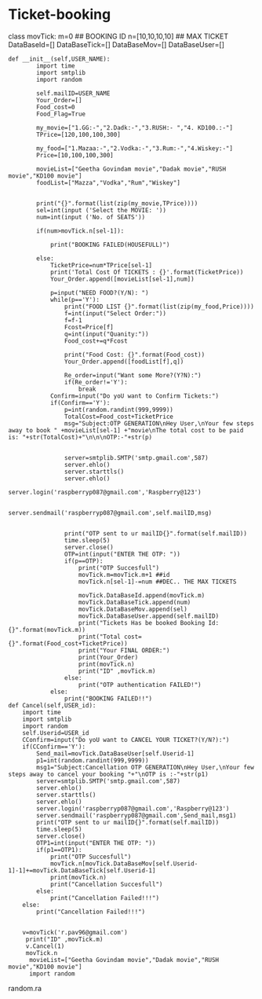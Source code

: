 # Ticket-booking
class movTick:
    m=0 ## BOOKING ID
    n=[10,10,10,10]  ## MAX TICKET
    DataBaseId=[]
    DataBaseTick=[]
    DataBaseMov=[]
    DataBaseUser=[]
   
    
    def __init__(self,USER_NAME):
            import time
            import smtplib
            import random
        
            self.mailID=USER_NAME
            Your_Order=[] 
            Food_cost=0
            Food_Flag=True
        
            my_movie=["1.GG:-","2.Dadk:-","3.RUSH:- ","4. KD100.:-"]
            TPrice=[120,100,100,300]
        
            my_food=["1.Mazaa:-","2.Vodka:-","3.Rum:-","4.Wiskey:-"]
            Price=[10,100,100,300]
        
            movieList=["Geetha Govindam movie","Dadak movie","RUSH movie","KD100 movie"]
            foodList=["Mazza","Vodka","Rum","Wiskey"]
        
        
            print("{}".format(list(zip(my_movie,TPrice))))
            sel=int(input ('Select the MOVIE: '))
            num=int(input ('No. of SEATS'))
        
            if(num>movTick.n[sel-1]):
            
                print("BOOKING FAILED(HOUSEFULL)")
            
            else:
                TicketPrice=num*TPrice[sel-1]
                print('Total Cost Of TICKETS : {}'.format(TicketPrice))
                Your_Order.append([movieList[sel-1],num])
            
                p=input("NEED FOOD?(Y/N): ") 
                while(p=='Y'):
                    print("FOOD LIST {}".format(list(zip(my_food,Price))))
                    f=int(input("Select Order:"))
                    f=f-1
                    Fcost=Price[f]
                    q=int(input("Quanity:"))
                    Food_cost+=q*Fcost
                
                    print("Food Cost: {}".format(Food_cost))
                    Your_Order.append([foodList[f],q])
                
                    Re_order=input("Want some More?(Y?N):")
                    if(Re_order!='Y'):
                        break
                Confirm=input("Do yoU want to Confirm Tickets:")
                if(Confirm=='Y'):
                    p=int(random.randint(999,9999))
                    TotalCost=Food_cost+TicketPrice
                    msg="Subject:OTP GENERATION\nHey User,\nYour few steps away to book " +movieList[sel-1] +"movie\nThe total cost to be paid is: "+str(TotalCost)+"\n\n\nOTP:-"+str(p)
                    
    
                    server=smtplib.SMTP('smtp.gmail.com',587)
                    server.ehlo()
                    server.starttls()
                    server.ehlo()
                    server.login('raspberryp087@gmail.com','Raspberry@123')
                    
                    server.sendmail('raspberryp087@gmail.com',self.mailID,msg)
                    
                    
                    print("OTP sent to ur mailID{}".format(self.mailID))
                    time.sleep(5)
                    server.close()
                    OTP=int(input("ENTER THE OTP: "))
                    if(p==OTP):
                        print("OTP Succesfull")
                        movTick.m=movTick.m+1 ##id
                        movTick.n[sel-1]-=num ##DEC.. THE MAX TICKETS
                        
                        movTick.DataBaseId.append(movTick.m)
                        movTick.DataBaseTick.append(num)
                        movTick.DataBaseMov.append(sel)
                        movTick.DataBaseUser.append(self.mailID)
                        print("Tickets Has be booked Booking Id:{}".format(movTick.m))
                        print("Total cost={}".format(Food_cost+TicketPrice))
                        print("Your FINAL ORDER:")
                        print(Your_Order)
                        print(movTick.n)
                        print("ID" ,movTick.m)
                    else:
                        print("OTP authentication FAILED!")
                else:
                    print("BOOKING FAILED!!")
    def Cancel(self,USER_id):
        import time
        import smtplib
        import random
        self.Userid=USER_id
        CConfirm=input("Do yoU want to CANCEL YOUR TICKET?(Y/N?):")
        if(CConfirm=='Y'):
            Send_mail=movTick.DataBaseUser[self.Userid-1]
            p1=int(random.randint(999,9999))
            msg1="Subject:Cancellation OTP GENERATION\nHey User,\nYour few steps away to cancel your booking "+"\nOTP is :-"+str(p1)
            server=smtplib.SMTP('smtp.gmail.com',587)
            server.ehlo()
            server.starttls()
            server.ehlo()
            server.login('raspberryp087@gmail.com','Raspberry@123')
            server.sendmail('raspberryp087@gmail.com',Send_mail,msg1)
            print("OTP sent to ur mailID{}".format(self.mailID))
            time.sleep(5)
            server.close()
            OTP1=int(input("ENTER THE OTP: "))
            if(p1==OTP1):
                print("OTP Succesfull")
                movTick.n[movTick.DataBaseMov[self.Userid-1]-1]+=movTick.DataBaseTick[self.Userid-1]
                print(movTick.n)
                print("Cancellation Succesfull")
            else:
                print("Cancellation Failed!!!")
        else:
            print("Cancellation Failed!!!")
                
                
        v=movTick('r.pav96@gmail.com')
         print("ID" ,movTick.m)
         v.Cancel(1)
         movTick.n
          movieList=["Geetha Govindam movie","Dadak movie","RUSH movie","KD100 movie"]
          import random
random.ra

